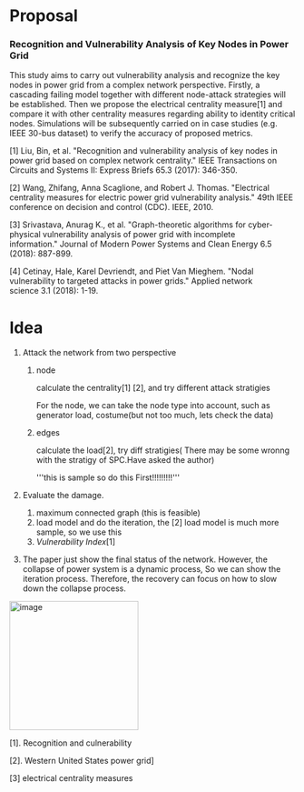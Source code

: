 # Proposal

### Recognition and Vulnerability Analysis of Key Nodes in Power Grid

This study aims to carry out vulnerability analysis and recognize the key nodes in power grid from a complex network perspective. Firstly, a cascading failing model together with different node-attack strategies will be established. Then we propose the electrical centrality measure[1] and compare it with other centrality measures regarding ability to identity critical nodes. Simulations will be subsequently carried on in case studies (e.g. IEEE 30-bus dataset) to verify the accuracy of proposed metrics.

[1] Liu, Bin, et al. "Recognition and vulnerability analysis of key nodes in power grid based on complex network centrality." IEEE Transactions on Circuits and Systems II: Express Briefs 65.3 (2017): 346-350.

[2] Wang, Zhifang, Anna Scaglione, and Robert J. Thomas. "Electrical centrality measures for electric power grid vulnerability analysis." 49th IEEE conference on decision and control (CDC). IEEE, 2010.

[3] Srivastava, Anurag K., et al. "Graph-theoretic algorithms for cyber-physical vulnerability analysis of power grid with incomplete information." Journal of Modern Power Systems and Clean Energy 6.5 (2018): 887-899.

[4] Cetinay, Hale, Karel Devriendt, and Piet Van Mieghem. "Nodal vulnerability to targeted attacks in power grids." Applied network science 3.1 (2018): 1-19.

# Idea





1. Attack the network from two perspective

   1. node

      calculate the centrality[1] [2], and try different attack stratigies

      For the node, we can take the node type into account, such as generator load, costume(but not too much, lets check the data)

   2. edges

      calculate the load[2], try diff stratigies( There may be some wronng with the stratigy of SPC.Have asked the author)
      
      '''this is sample so do this First!!!!!!!!!'''
      
      

2. Evaluate the damage.

   1. maximum connected graph (this is feasible)
   2. load model and do the iteration, the [2] load model is much more sample, so we use this  
   3. *Vulnerability Index*[1]
3. The paper just show the final status of the network. However, the collapse of power system is a dynamic process, So we can show the iteration process.  Therefore, the recovery can focus on how to slow down the collapse process. 
<img width="227" alt="image" src="https://user-images.githubusercontent.com/48615762/206497566-cdd157db-e57b-4dd1-a0a9-3d24b0c3cb8c.png">


[1]. Recognition and culnerability

[2]. Western United States power grid]

[3] electrical centrality measures
